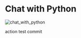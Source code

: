# Chat with Python
![chat_with_python](https://user-images.githubusercontent.com/64476942/86558029-c7a85c80-bf75-11ea-84ee-7a2fa5cf52db.gif)

action test commit
